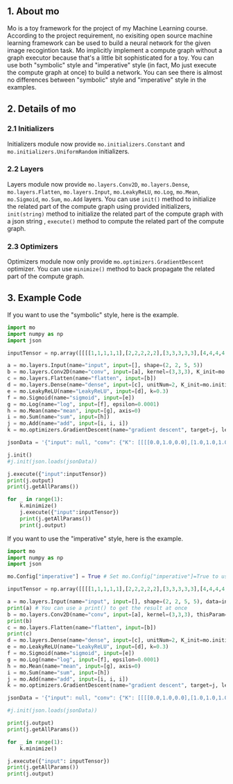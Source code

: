 ## 1. About mo
Mo is a toy framework for the project of my Machine Learning course. According to the project requirement, no exisiting open source machine learning framework can be used to build a neural network for the given image recogintion task. Mo implicitly implement a compute graph without a graph executor because that's a little bit sophisticated for a toy. You can use both "symbolic" style and "imperative" style (in fact, Mo just execute the compute graph at once) to build a network. You can see there is almost no differences between "symbolic" style and "imperative" style in the examples.

## 2. Details of mo

### 2.1 Initializers

Initializers module now provide `mo.initializers.Constant` and `mo.initializers.UniformRandom` initializers.

### 2.2 Layers
Layers module now provide `mo.layers.Conv2D`, `mo.layers.Dense`, `mo.layers.Flatten`, `mo.layers.Input`, `mo.LeakyReLU`, `mo.Log`, `mo.Mean`, `mo.Sigmoid`, `mo.Sum`, `mo.Add` layers. You can use `init()` method to initialize the related part of the compute graph using provided initializers, `init(string)` method to initialize the related part of the compute graph with a json string , `execute()` method to compute the related part of the compute graph.

### 2.3 Optimizers
Optimizers module now only provide `mo.optimizers.GradientDescent` optimizer. You can use `minimize()` method to back propagate the related part of the compute graph.

## 3. Example Code
If you want to use the "symbolic" style, here is the example.
```python
import mo
import numpy as np
import json

inputTensor = np.array([[[[1,1,1,1,1],[2,2,2,2,2],[3,3,3,3,3],[4,4,4,4,4],[5,5,5,5,5]],[[1,2,3,4,5],[1,2,3,4,5],[1,2,3,4,5],[1,2,3,4,5],[1,2,3,4,5]]],[[[-1,-1,-1,-1,-1],[-2,-2,-2,-2,-2],[-3,-3,-3,-3,-3],[-4,-4,-4,-4,-4],[-5,-5,-5,-5,-5]],[[-1,-2,-3,-4,-5],[-1,-2,-3,-4,-5],[-1,-2,-3,-4,-5],[-1,-2,-3,-4,-5],[-1,-2,-3,-4,-5]]]])

a = mo.layers.Input(name="input", input=[], shape=(2, 2, 5, 5))
b = mo.layers.Conv2D(name="conv", input=[a], kernel=(3,3,3), K_init=mo.initializers.UniformRandom(-0.01, 0.01), b_init=mo.initializers.UniformRandom(-0.01, 0.01))
c = mo.layers.Flatten(name="flatten", input=[b])
d = mo.layers.Dense(name="dense", input=[c], unitNum=2, K_init=mo.initializers.UniformRandom(-0.01, 0.01), b_init=mo.initializers.UniformRandom(-0.01, 0.01))
e = mo.LeakyReLU(name="LeakyReLU", input=[d], k=0.3)
f = mo.Sigmoid(name="sigmoid", input=[e])
g = mo.Log(name="log", input=[f], epsilon=0.0001)
h = mo.Mean(name="mean", input=[g], axis=0)
i = mo.Sum(name="sum", input=[h])
j = mo.Add(name="add", input=[i, i, i])
k = mo.optimizers.GradientDescent(name="gradient descent", target=j, learning_rate=0.001)

jsonData = '{"input": null, "conv": {"K": [[[[0.0,1.0,0.0],[1.0,1.0,1.0],[0.0,1.0,0.0]],[[0.0,1.0,0.0],[1.0,1.0,1.0],[0.0,1.0,0.0]]],[[[0.0,0.0,0.0],[1.0,1.0,1.0],[0.0,0.0,0.0]],[[0.0,0.0,0.0],[1.0,1.0,1.0],[0.0,0.0,0.0]]],[[[0.0,1.0,0.0],[0.0,1.0,0.0],[0.0,1.0,0.0]],[[0.0,1.0,0.0],[0.0,1.0,0.0],[0.0,1.0,0.0]]]], "b": [-1.0,0.0,1.0]}, "flatten": null, "dense": {"K": [[0.001,0.002,0.003,0.004,0.005,0.006,0.007,0.008,0.009,0.01,0.011,0.012,0.013,0.014,0.015,0.016,0.017,0.018,0.019,0.02,0.021,0.022,0.023,0.024,0.025,0.026,0.027],[0.001,0.002,0.003,0.004,0.005,0.006,0.007,0.008,0.009,0.01,0.011,0.012,0.013,0.014,0.015,0.016,0.017,0.018,0.019,0.02,0.021,0.022,0.023,0.024,0.025,0.026,0.027]], "b": [0.001,-0.001]}, "log": null, "mean": null, "sum": null, "add": null}'

j.init()
#j.init(json.loads(jsonData))

j.execute({"input":inputTensor})
print(j.output)
print(j.getAllParams())

for _ in range(1):
    k.minimize()
    j.execute({"input":inputTensor})
    print(j.getAllParams())
    print(j.output)
```

If you want to use the "imperative" style, here is the example.
```python
import mo
import numpy as np
import json

mo.Config["imperative"] = True # Set mo.Config["imperative"]=True to use "imperative" style.

inputTensor = np.array([[[[1,1,1,1,1],[2,2,2,2,2],[3,3,3,3,3],[4,4,4,4,4],[5,5,5,5,5]],[[1,2,3,4,5],[1,2,3,4,5],[1,2,3,4,5],[1,2,3,4,5],[1,2,3,4,5]]],[[[-1,-1,-1,-1,-1],[-2,-2,-2,-2,-2],[-3,-3,-3,-3,-3],[-4,-4,-4,-4,-4],[-5,-5,-5,-5,-5]],[[-1,-2,-3,-4,-5],[-1,-2,-3,-4,-5],[-1,-2,-3,-4,-5],[-1,-2,-3,-4,-5],[-1,-2,-3,-4,-5]]]])

a = mo.layers.Input(name="input", input=[], shape=(2, 2, 5, 5), data=inputTensor) # Using "imperative" style, don't forget to provide data at once
print(a) # You can use a print() to get the result at once
b = mo.layers.Conv2D(name="conv", input=[a], kernel=(3,3,3), thisParam={"K": [[[[0.0,1.0,0.0],[1.0,1.0,1.0],[0.0,1.0,0.0]],[[0.0,1.0,0.0],[1.0,1.0,1.0],[0.0,1.0,0.0]]],[[[0.0,0.0,0.0],[1.0,1.0,1.0],[0.0,0.0,0.0]],[[0.0,0.0,0.0],[1.0,1.0,1.0],[0.0,0.0,0.0]]],[[[0.0,1.0,0.0],[0.0,1.0,0.0],[0.0,1.0,0.0]],[[0.0,1.0,0.0],[0.0,1.0,0.0],[0.0,1.0,0.0]]]], "b": [-1.0,0.0,1.0]}) # Using "imperative" style, you can provide params of this layer via "thisParam" arguments
print(b)
c = mo.layers.Flatten(name="flatten", input=[b])
print(c)
d = mo.layers.Dense(name="dense", input=[c], unitNum=2, K_init=mo.initializers.UniformRandom(-0.01, 0.01), b_init=mo.initializers.UniformRandom(-0.01, 0.01))
e = mo.LeakyReLU(name="LeakyReLU", input=[d], k=0.3)
f = mo.Sigmoid(name="sigmoid", input=[e])
g = mo.Log(name="log", input=[f], epsilon=0.0001)
h = mo.Mean(name="mean", input=[g], axis=0)
i = mo.Sum(name="sum", input=[h])
j = mo.Add(name="add", input=[i, i, i])
k = mo.optimizers.GradientDescent(name="gradient descent", target=j, learning_rate=0.001)

jsonData = '{"input": null, "conv": {"K": [[[[0.0,1.0,0.0],[1.0,1.0,1.0],[0.0,1.0,0.0]],[[0.0,1.0,0.0],[1.0,1.0,1.0],[0.0,1.0,0.0]]],[[[0.0,0.0,0.0],[1.0,1.0,1.0],[0.0,0.0,0.0]],[[0.0,0.0,0.0],[1.0,1.0,1.0],[0.0,0.0,0.0]]],[[[0.0,1.0,0.0],[0.0,1.0,0.0],[0.0,1.0,0.0]],[[0.0,1.0,0.0],[0.0,1.0,0.0],[0.0,1.0,0.0]]]], "b": [-1.0,0.0,1.0]}, "flatten": null, "dense": {"K": [[0.001,0.002,0.003,0.004,0.005,0.006,0.007,0.008,0.009,0.01,0.011,0.012,0.013,0.014,0.015,0.016,0.017,0.018,0.019,0.02,0.021,0.022,0.023,0.024,0.025,0.026,0.027],[0.001,0.002,0.003,0.004,0.005,0.006,0.007,0.008,0.009,0.01,0.011,0.012,0.013,0.014,0.015,0.016,0.017,0.018,0.019,0.02,0.021,0.022,0.023,0.024,0.025,0.026,0.027]], "b": [0.001,-0.001]}, "log": null, "mean": null, "sum": null, "add": null}'

#j.init(json.loads(jsonData))

print(j.output)
print(j.getAllParams())

for _ in range(1):
    k.minimize()

j.execute({"input": inputTensor})
print(j.getAllParams())
print(j.output)
```